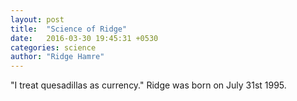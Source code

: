 ```yaml
---
layout: post
title:  "Science of Ridge"
date:   2016-03-30 19:45:31 +0530
categories: science
author: "Ridge Hamre"
---
```

"I treat quesadillas as currency." Ridge was born on July 31st 1995.